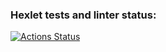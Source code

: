 ### Hexlet tests and linter status:
[![Actions Status](https://github.com/AndreyPiganov/frontend-project-11/workflows/hexlet-check/badge.svg)](https://github.com/AndreyPiganov/frontend-project-11/actions)